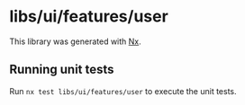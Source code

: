 # libs/ui/features/user

This library was generated with [Nx](https://nx.dev).

## Running unit tests

Run `nx test libs/ui/features/user` to execute the unit tests.
